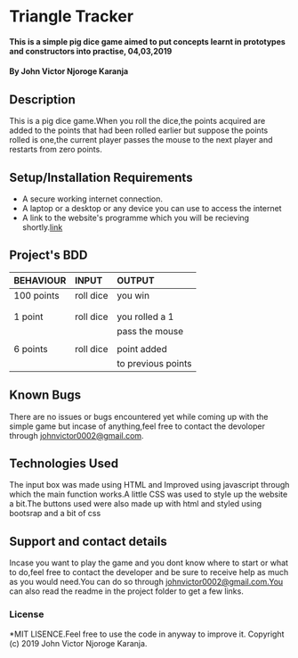 # Triangle Tracker
#### This is a simple pig dice game aimed to put concepts learnt in prototypes and constructors into practise, 04,03,2019
#### By John Victor Njoroge Karanja
## Description
This is a pig dice game.When you roll the dice,the points acquired are added to the points that had been rolled earlier but suppose the points rolled is one,the current player passes the mouse to the next player and restarts from zero points. 
## Setup/Installation Requirements
* A secure working internet connection.
* A laptop or a desktop or any device you can use to access the internet
* A link to the website's programme which you will be recieving shortly.[link]()


## Project's BDD


  | BEHAVIOUR      |            INPUT     |       OUTPUT        |
  |   :---         |            :---      |         :---        |
  |    100 points  |   roll dice          |    you win          |
  |                |                      |                     |
  |                |                      |                     |  
  | 1 point        |    roll dice         |you rolled a 1       |
  |                |                      |   pass the mouse    |  
  |                |                      |                     |
  |   6 points     |    roll dice         |    point added      |                     
  |                |                      |   to previous points|


## Known Bugs
There are no issues or bugs encountered yet while coming up with the simple game but incase of anything,feel free to contact the devoloper through johnvictor0002@gmail.com.
## Technologies Used
The input box was made using HTML and Improved using javascript through which the main function works.A little CSS was used to style up the website a bit.The buttons used were also made up with html and styled using bootsrap and a bit of css
## Support and contact details
Incase you want to play the game and you dont know where to start or what to do,feel free to contact the developer and be sure to receive help as much as you would need.You can do so through johnvictor0002@gmail.com.You can also read the readme in the project folder to get a few links.
### License
*MIT LISENCE.Feel free to use the code in anyway to improve it.
Copyright (c) 2019 John Victor Njoroge Karanja.
